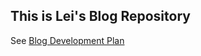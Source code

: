## This is Lei's Blog Repository

See [Blog Development Plan](https://lei1025.github.io/Blog-development-plan/)
